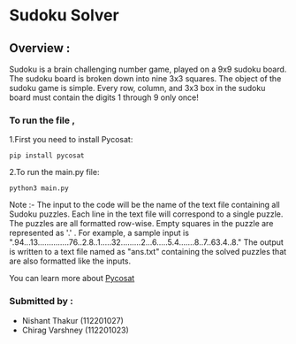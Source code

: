 # Sudoku Solver
## Overview : 
Sudoku is a brain challenging number game, played on a 9x9 sudoku board. The sudoku board is broken down into nine 3x3 squares. The object of the sudoku game is simple. Every row, column, and 3x3 box in the sudoku board must contain the digits 1 through 9 only once! 



### To run the file ,

1.First you need to install Pycosat:
```
pip install pycosat
```
2.To run the main.py file:
```
python3 main.py
```

Note :- The input to the code will be the name of the text file containing all Sudoku puzzles. Each line in 
the  text  file  will  correspond  to  a  single  puzzle.  The  puzzles  are  all  formatted  row-wise.  Empty squares in the puzzle are represented as '.' . For example, a sample input is ".94...13..............76..2.8..1.....32.........2...6.....5.4.......8..7..63.4..8."
The output is written to a text file named as "ans.txt" 
containing the solved puzzles that are also formatted like the inputs.




You can learn more about [Pycosat](https://pypi.org/project/pycosat/)



### Submitted by :
- Nishant Thakur (112201027)
- Chirag Varshney (112201023)
